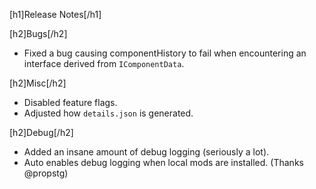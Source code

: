 [h1]Release Notes[/h1]

[h2]Bugs[/h2]
- Fixed a bug causing componentHistory to fail when encountering an interface derived from `IComponentData`.

[h2]Misc[/h2]
- Disabled feature flags.
- Adjusted how `details.json` is generated.

[h2]Debug[/h2]
- Added an insane amount of debug logging (seriously a lot).
- Auto enables debug logging when local mods are installed. (Thanks @propstg)